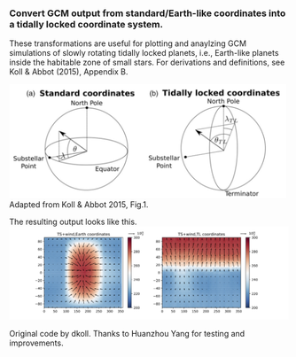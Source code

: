 ### Convert GCM output from standard/Earth-like coordinates into a tidally locked coordinate system.
These transformations are useful for plotting and anaylzing GCM simulations of slowly rotating tidally locked planets, i.e., Earth-like planets inside the habitable zone of small stars. For derivations and definitions, see Koll & Abbot (2015), Appendix B.

<img src="KollAbbot_Fig1.png" width="500">
Adapted from Koll & Abbot 2015, Fig.1.

The resulting output looks like this.
![An example plot](plot01.png)

Original code by dkoll.
Thanks to Huanzhou Yang for testing and improvements.

